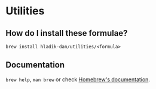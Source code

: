 # Utilities

## How do I install these formulae?

`brew install hladik-dan/utilities/<formula>`

## Documentation

`brew help`, `man brew` or check [Homebrew's documentation](https://docs.brew.sh).

